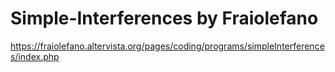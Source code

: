 # Simple-Interferences by Fraiolefano

https://fraiolefano.altervista.org/pages/coding/programs/simpleInterferences/index.php
